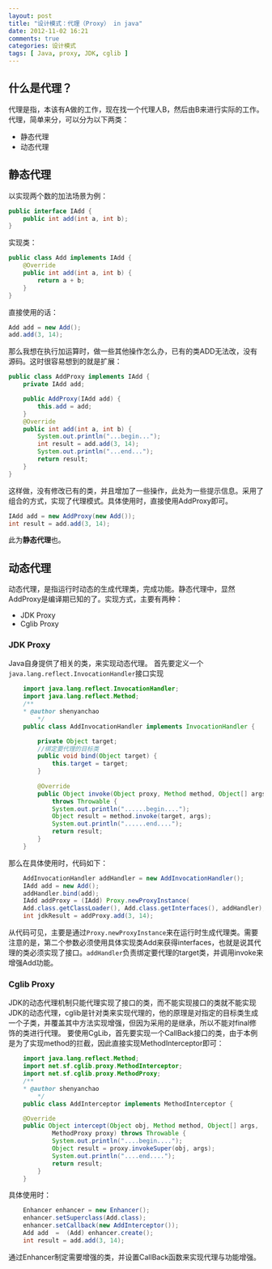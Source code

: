 ```yaml
---
layout: post
title: "设计模式：代理（Proxy） in java"
date: 2012-11-02 16:21
comments: true
categories: 设计模式
tags: [ Java, proxy, JDK, cglib ]
---
```

## 什么是代理？
代理是指，本该有A做的工作，现在找一个代理人B，然后由B来进行实际的工作。
代理，简单来分，可以分为以下两类：

* 静态代理
* 动态代理
<!--more-->

## 静态代理
以实现两个数的加法场景为例：

```java
public interface IAdd {
	public int add(int a, int b);
}
```
实现类：

```java
public class Add implements IAdd {
	@Override
	public int add(int a, int b) {
		return a + b;
	}
}
```
直接使用的话：

```java
Add add = new Add();
add.add(3, 14);
```
那么我想在执行加运算时，做一些其他操作怎么办，已有的类ADD无法改，没有源码。这时很容易想到的就是扩展：

```java
public class AddProxy implements IAdd {
	private IAdd add;

	public AddProxy(IAdd add) {
		this.add = add;
	}
	@Override
	public int add(int a, int b) {
		System.out.println("...begin...");
		int result = add.add(3, 14);
		System.out.println("...end...");
		return result;
	}
}
```
这样做，没有修改已有的类，并且增加了一些操作，此处为一些提示信息。采用了组合的方式，实现了代理模式。具体使用时，直接使用AddProxy即可。

```java
IAdd add = new AddProxy(new Add());
int result = add.add(3, 14);
```
此为**静态代理**也。
## 动态代理
动态代理，是指运行时动态的生成代理类，完成功能。静态代理中，显然AddProxy是编译期已知的了。实现方式，主要有两种：

* JDK Proxy
* Cglib Proxy

### JDK Proxy
Java自身提供了相关的类，来实现动态代理。
首先要定义一个`java.lang.reflect.InvocationHandler`接口实现
```java
	import java.lang.reflect.InvocationHandler;
	import java.lang.reflect.Method;
	/**
 	* @author shenyanchao
	 	*/
	public class AddInvocationHandler implements InvocationHandler {

		private Object target;
		//绑定要代理的目标类
		public void bind(Object target) {
			this.target = target;
		}
	
		@Override
		public Object invoke(Object proxy, Method method, Object[] args)
			throws Throwable {
			System.out.println("......begin....");
			Object result = method.invoke(target, args);
			System.out.println("......end....");
			return result;
		}
	}
```
那么在具体使用时，代码如下：
```java
	AddInvocationHandler addHandler = new AddInvocationHandler();
	IAdd add = new Add();
	addHandler.bind(add);
	IAdd addProxy = (IAdd) Proxy.newProxyInstance(
	Add.class.getClassLoader(), Add.class.getInterfaces(), addHandler);
	int jdkResult = addProxy.add(3, 14);
```
从代码可见，主要是通过`Proxy.newProxyInstance`来在运行时生成代理类。需要注意的是，第二个参数必须使用具体实现类Add来获得interfaces，也就是说其代理的类必须实现了接口。`addHandler`负责绑定要代理的target类，并调用invoke来增强Add功能。
### Cglib Proxy
JDK的动态代理机制只能代理实现了接口的类，而不能实现接口的类就不能实现JDK的动态代理，cglib是针对类来实现代理的，他的原理是对指定的目标类生成一个子类，并覆盖其中方法实现增强，但因为采用的是继承，所以不能对final修饰的类进行代理。
要使用CgLib，首先要实现一个CallBack接口的类，由于本例是为了实现method的拦截，因此直接实现MethodInterceptor即可：

```java
	import java.lang.reflect.Method;
	import net.sf.cglib.proxy.MethodInterceptor;
	import net.sf.cglib.proxy.MethodProxy;
	/**
 	* @author shenyanchao
	 	*/
	public class AddInterceptor implements MethodInterceptor {

	@Override
	public Object intercept(Object obj, Method method, Object[] args,
			MethodProxy proxy) throws Throwable {
			System.out.println("....begin....");
			Object result = proxy.invokeSuper(obj, args);
			System.out.println("....end....");
			return result;
		}
	}
```
具体使用时：
```java
	Enhancer enhancer = new Enhancer();
	enhancer.setSuperclass(Add.class);
	enhancer.setCallback(new AddInterceptor());
	Add add  =  (Add) enhancer.create();
	int result = add.add(3, 14);
```
通过Enhancer制定需要增强的类，并设置CallBack函数来实现代理与功能增强。

